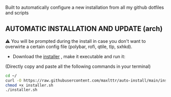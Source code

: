 Built to automatically configure a new installation from all my github dotfiles and scripts

## AUTOMATIC INSTALLATION AND UPDATE (arch)
<div/>

⚠️ You will be prompted during the install in case you don't want to overwirte a certain config file (polybar, rofi, qtile, tlp, sxhkd).

- Download the [installer](https://github.com/maxlttr/Automatic-fresh-install/blob/main/installer.sh) , make it executable and run it:

(Directly copy and paste all the following commands in your terminal)
```sh
cd ~/
curl -O https://raw.githubusercontent.com/maxlttr/auto-install/main/installer.sh
chmod +x installer.sh
./installer.sh
```
